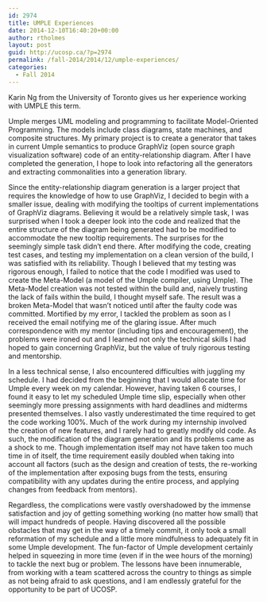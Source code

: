```yaml
---
id: 2974
title: UMPLE Experiences
date: 2014-12-10T16:40:20+00:00
author: rtholmes
layout: post
guid: http://ucosp.ca/?p=2974
permalink: /fall-2014/2014/12/umple-experiences/
categories:
  - Fall 2014
---
```

Karin Ng from the University of Toronto gives us her experience working with UMPLE this term.

Umple merges UML modeling and programming to facilitate Model-Oriented Programming. The models include class diagrams, state machines, and composite structures. My primary project is to create a generator that takes in current Umple semantics to produce GraphViz (open source graph visualization software) code of an entity-relationship diagram. After I have completed the generation, I hope to look into refactoring all the generators and extracting commonalities into a generation library.

Since the entity-relationship diagram generation is a larger project that requires the knowledge of how to use GraphViz, I decided to begin with a smaller issue, dealing with modifying the tooltips of current implementations of GraphViz diagrams. Believing it would be a relatively simple task, I was surprised when I took a deeper look into the code and realized that the entire structure of the diagram being generated had to be modified to accommodate the new tooltip requirements. The surprises for the seemingly simple task didn’t end there. After modifying the code, creating test cases, and testing my implementation on a clean version of the build, I was satisfied with its reliability. Though I believed that my testing was rigorous enough, I failed to notice that the code I modified was used to create the Meta-Model (a model of the Umple compiler, using Umple). The Meta-Model creation was not tested within the build and, naively trusting the lack of fails within the build, I thought myself safe. The result was a broken Meta-Model that wasn’t noticed until after the faulty code was committed. Mortified by my error, I tackled the problem as soon as I received the email notifying me of the glaring issue. After much correspondence with my mentor (including tips and encouragement), the problems were ironed out and I learned not only the technical skills I had hoped to gain concerning GraphViz, but the value of truly rigorous testing and mentorship.

In a less technical sense, I also encountered difficulties with juggling my schedule. I had decided from the beginning that I would allocate time for Umple every week on my calendar. However, having taken 6 courses, I found it easy to let my scheduled Umple time slip, especially when other seemingly more pressing assignments with hard deadlines and midterms presented themselves. I also vastly underestimated the time required to get the code working 100%. Much of the work during my internship involved the creation of new features, and I rarely had to greatly modify old code. As such, the modification of the diagram generation and its problems came as a shock to me. Though implementation itself may not have taken too much time in of itself, the time requirement easily doubled when taking into account all factors (such as the design and creation of tests, the re-working of the implementation after exposing bugs from the tests, ensuring compatibility with any updates during the entire process, and applying changes from feedback from mentors).

Regardless, the complications were vastly overshadowed by the immense satisfaction and joy of getting something working (no matter how small) that will impact hundreds of people. Having discovered all the possible obstacles that may get in the way of a timely commit, it only took a small reformation of my schedule and a little more mindfulness to adequately fit in some Umple development. The fun-factor of Umple development certainly helped in squeezing in more time (even if in the wee hours of the morning) to tackle the next bug or problem. The lessons have been innumerable, from working with a team scattered across the country to things as simple as not being afraid to ask questions, and I am endlessly grateful for the opportunity to be part of UCOSP.